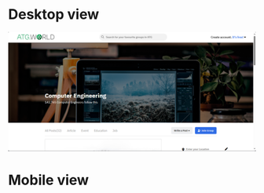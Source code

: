 # Desktop view

![ATG](https://github.com/Renuka3043/ATGtask1/blob/main/assets/desktop%20view.png)

# Mobile view
